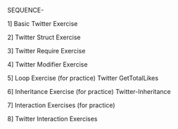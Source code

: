 SEQUENCE-

1] Basic Twitter Exercise

2] Twitter Struct Exercise

3] Twitter Require Exercise

4] Twitter Modifier Exercise

5] Loop Exercise (for practice)
   Twitter GetTotalLikes
   
6] Inheritance Exercise (for practice)
   Twitter-Inheritance
   
7] Interaction Exercises (for practice)

8] Twitter Interaction Exercises 
